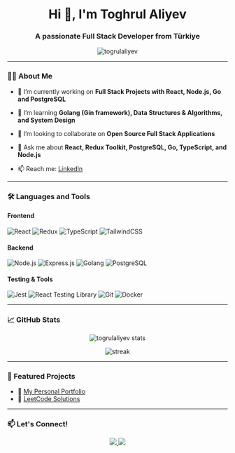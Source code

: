 <h1 align="center">Hi 👋, I'm Toghrul Aliyev</h1>
<h3 align="center">A passionate Full Stack Developer from Türkiye</h3>

<p align="center">
  <img src="https://komarev.com/ghpvc/?username=togrulaliyev&label=Profile%20views&color=0e75b6&style=flat" alt="togrulaliyev" />
</p>

---

### 👨‍💻 About Me

- 🔭 I’m currently working on **Full Stack Projects with React, Node.js, Go and PostgreSQL**

- 🌱 I’m learning **Golang (Gin framework), Data Structures & Algorithms, and System Design**

- 👯 I’m looking to collaborate on **Open Source Full Stack Applications**

- 💬 Ask me about **React, Redux Toolkit, PostgreSQL, Go, TypeScript, and Node.js**

- 📫 Reach me: [LinkedIn](https://www.linkedin.com/in/toghrulaliyev/)

---

### 🛠️ Languages and Tools

#### Frontend
![React](https://img.shields.io/badge/-React-61DAFB?logo=react&logoColor=white&style=flat-square)
![Redux](https://img.shields.io/badge/-Redux-764ABC?logo=redux&logoColor=white&style=flat-square)
![TypeScript](https://img.shields.io/badge/-TypeScript-3178C6?logo=typescript&logoColor=white&style=flat-square)
![TailwindCSS](https://img.shields.io/badge/-TailwindCSS-06B6D4?logo=tailwindcss&logoColor=white&style=flat-square)

#### Backend
![Node.js](https://img.shields.io/badge/-Node.js-339933?logo=node.js&logoColor=white&style=flat-square)
![Express.js](https://img.shields.io/badge/-Express.js-000000?logo=express&logoColor=white&style=flat-square)
![Golang](https://img.shields.io/badge/-Golang-00ADD8?logo=go&logoColor=white&style=flat-square)
![PostgreSQL](https://img.shields.io/badge/-PostgreSQL-4169E1?logo=postgresql&logoColor=white&style=flat-square)

#### Testing & Tools
![Jest](https://img.shields.io/badge/-Jest-C21325?logo=jest&logoColor=white&style=flat-square)
![React Testing Library](https://img.shields.io/badge/-RTL-E33332?logo=testing-library&logoColor=white&style=flat-square)
![Git](https://img.shields.io/badge/-Git-F05032?logo=git&logoColor=white&style=flat-square)
![Docker](https://img.shields.io/badge/-Docker-2496ED?logo=docker&logoColor=white&style=flat-square)

---

### 📈 GitHub Stats

<p align="center">
  <img src="https://github-readme-stats.vercel.app/api?username=togrulaliyev&show_icons=true&theme=radical" alt="togrulaliyev stats" />
</p>

<p align="center">
  <img src="https://github-readme-streak-stats.herokuapp.com/?user=togrulaliyev&theme=radical" alt="streak" />
</p>

---

### 📌 Featured Projects

- 💼 [My Personal Portfolio](https://togrulaliyev.com/)
- 🧮 [LeetCode Solutions](https://leetcode.com/u/ToghrulAliyev/)

---

### 📫 Let's Connect!

<p align="center">
  <a href="https://linkedin.com/in/togrulaliyev" target="_blank">
    <img src="https://img.shields.io/badge/-LinkedIn-0A66C2?logo=linkedin&logoColor=white&style=for-the-badge" />
  </a>
  <a href="mailto:togrul.dev@gmail.com" target="_blank">
    <img src="https://img.shields.io/badge/-Gmail-D14836?logo=gmail&logoColor=white&style=for-the-badge" />
  </a>
</p>
